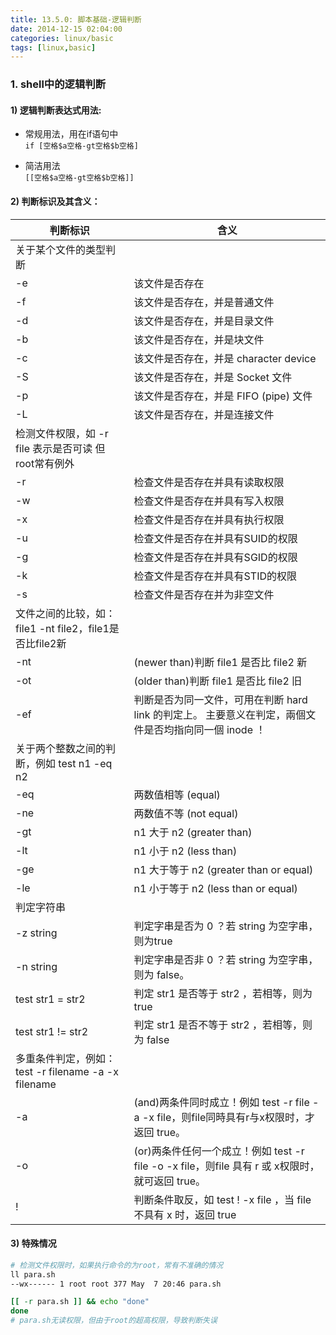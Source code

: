---title: 13.5.0: 脚本基础-逻辑判断date: 2014-12-15 02:04:00categories: linux/basictags: [linux,basic]---### 1. shell中的逻辑判断#### 1) 逻辑判断表达式用法:- 常规用法，用在if语句中  `if [空格$a空格-gt空格$b空格]`- 简洁用法  `[[空格$a空格-gt空格$b空格]]`#### 2) 判断标识及其含义：判断标识|含义---|---|关于某个文件的类型判断-e|该文件是否存在-f|该文件是否存在，并是普通文件-d|该文件是否存在，并是目录文件-b|该文件是否存在，并是块文件-c|该文件是否存在，并是 character device-S|该文件是否存在，并是 Socket 文件-p|该文件是否存在，并是 FIFO (pipe) 文件-L|该文件是否存在，并是连接文件|检测文件权限，如 -r file 表示是否可读 但root常有例外-r|检查文件是否存在并具有读取权限-w|检查文件是否存在并具有写入权限-x|检查文件是否存在并具有执行权限-u|检查文件是否存在并具有SUID的权限-g|检查文件是否存在并具有SGID的权限-k|检查文件是否存在并具有STID的权限-s|检查文件是否存在并为非空文件|文件之间的比较，如：file1 -nt file2，file1是否比file2新-nt|(newer than)判断 file1 是否比 file2 新-ot|(older than)判断 file1 是否比 file2 旧-ef|判断是否为同一文件，可用在判断 hard link 的判定上。 主要意义在判定，兩個文件是否均指向同一個 inode ！|关于两个整数之间的判断，例如 test n1 -eq n2-eq|两数值相等 (equal)-ne|两数值不等 (not equal)-gt|n1 大于 n2 (greater than)-lt|n1 小于 n2 (less than)-ge|n1 大于等于 n2 (greater than or equal)-le|n1 小于等于 n2 (less than or equal)|判定字符串-z string|判定字串是否为 0 ？若 string 为空字串，则为true-n string|判定字串是否非 0 ？若 string 为空字串，则为 false。test str1 = str2|判定 str1 是否等于 str2 ，若相等，则为 truetest str1 != str2|判定 str1 是否不等于 str2 ，若相等，则为 false|多重条件判定，例如： test -r filename -a -x filename-a|(and)两条件同时成立！例如 test -r file -a -x file，则file同時具有r与x权限时，才返回 true。-o|(or)两条件任何一个成立！例如 test -r file -o -x file，则file 具有 r 或 x权限时，就可返回 true。!|判断条件取反，如 test ! -x file ，当 file 不具有 x 时，返回 true#### 3) 特殊情况``` bash# 检测文件权限时，如果执行命令的为root，常有不准确的情况ll para.sh--wx------ 1 root root 377 May  7 20:46 para.sh[[ -r para.sh ]] && echo "done"done# para.sh无读权限，但由于root的超高权限，导致判断失误```